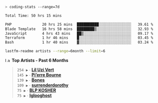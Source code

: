 ```zsh
> coding-stats --range=7d
```

<!--START_SECTION:waka-->

```txt
Total Time: 50 hrs 15 mins

PHP              20 hrs 25 mins  ██████████░░░░░░░░░░░░░░░   39.61 %
Blade Template   16 hrs 58 mins  ████████▒░░░░░░░░░░░░░░░░   32.93 %
JavaScript       4 hrs 43 mins   ██▒░░░░░░░░░░░░░░░░░░░░░░   09.17 %
Terraform        1 hr 46 mins    █░░░░░░░░░░░░░░░░░░░░░░░░   03.45 %
Bash             1 hr 40 mins    ▓░░░░░░░░░░░░░░░░░░░░░░░░   03.24 %
```

<!--END_SECTION:waka-->

```zsh
lastfm-readme artists --range=6month --limit=6
```

<!--START_LASTFM_ARTISTS:{"period": "6month", "rows": 6}-->
<a href="https://last.fm" target="_blank"><img src="https://user-images.githubusercontent.com/17434202/215290617-e793598d-d7c9-428f-9975-156db1ba89cc.svg" alt="Last.fm Logo" width="18" height="13"/></a> **Top Artists - Past 6 Months**

> `254 ▶️` ∙ **[Lil Uzi Vert](https://www.last.fm/music/Lil+Uzi+Vert)**<br/>
> `145 ▶️` ∙ **[Pi’erre Bourne](https://www.last.fm/music/Pi%E2%80%99erre+Bourne)**<br/>
> `139 ▶️` ∙ **[Bones](https://www.last.fm/music/Bones)**<br/>
> `109 ▶️` ∙ **[surrenderdorothy](https://www.last.fm/music/surrenderdorothy)**<br/>
> `75 ▶️` ∙ **[BLP KOSHER](https://www.last.fm/music/BLP+KOSHER)**<br/>
> `75 ▶️` ∙ **[Iglooghost](https://www.last.fm/music/Iglooghost)**<br/>
<!--END_LASTFM_ARTISTS-->
